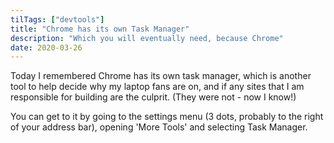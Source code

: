 ```yaml
---
tilTags: ["devtools"]
title: "Chrome has its own Task Manager"
description: "Which you will eventually need, because Chrome"
date: 2020-03-26
---
```


Today I remembered Chrome has its own task manager, which is another tool to help decide why my laptop fans are on, and if any sites that I am responsible for building are the culprit. (They were not - now I know!)

You can get to it by going to the settings menu (3 dots, probably to the right of your address bar), opening 'More Tools' and selecting Task Manager.
